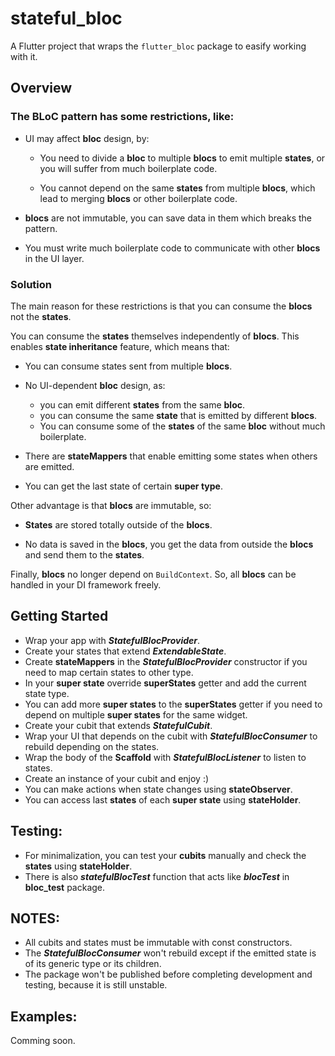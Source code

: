 # stateful_bloc

A Flutter project that wraps the `flutter_bloc` package to easify working with it.

## Overview

### The BLoC pattern has some restrictions, like:

- UI may affect **bloc** design, by:

    - You need to divide a **bloc** to multiple **blocs** to emit multiple **states**, or you will suffer from much boilerplate code.

    - You cannot depend on the same **states** from multiple **blocs**, which lead to merging **blocs** or other boilerplate code.


- **blocs** are not immutable, you can save data in them which breaks the pattern.

- You must write much boilerplate code to communicate with other **blocs** in the UI layer.

### Solution

The main reason for these restrictions is that you can consume the **blocs** not the **states**.

You can consume the **states** themselves independently of **blocs**.
This enables **state inheritance** feature, which means that:

- You can consume states sent from multiple **blocs**.

- No UI-dependent **bloc** design, as:
    - you can emit different **states** from the same **bloc**.
    - you can consume the same **state** that is emitted by different **blocs**.
    - You can consume some of the **states** of the same **bloc** without much boilerplate.

- There are **stateMappers** that enable emitting some states when others are emitted.

- You can get the last state of certain **super type**.


Other advantage is that **blocs** are immutable, so:

- **States** are stored totally outside of the **blocs**.

- No data is saved in the **blocs**, you get the data from outside the **blocs** and send them to the **states**.


Finally, **blocs** no longer depend on `BuildContext`. So, all **blocs** can be handled in your DI framework freely.

## Getting Started

- Wrap your app with ***StatefulBlocProvider***.
- Create your states that extend ***ExtendableState***.
- Create **stateMappers** in the ***StatefulBlocProvider*** constructor if you need to map certain states to other type.
- In your **super state** override **superStates** getter and add the current state type.
- You can add more **super states** to the **superStates** getter if you need to depend on multiple **super states** for the same widget.
- Create your cubit that extends ***StatefulCubit***.
- Wrap your UI that depends on the cubit with ***StatefulBlocConsumer*** to rebuild depending on the states.
- Wrap the body of the **Scaffold** with ***StatefulBlocListener*** to listen to states. 
- Create an instance of your cubit and enjoy :)
- You can make actions when state changes using **stateObserver**.
- You can access last **states** of each **super state** using **stateHolder**.

## Testing:

- For minimalization, you can test your **cubits** manually and check the **states** using **stateHolder**.
- There is also ***statefulBlocTest*** function that acts like ***blocTest*** in **bloc_test** package.

## NOTES:

- All cubits and states must be immutable with const constructors.
- The ***StatefulBlocConsumer*** won't rebuild except if the emitted state is of its generic type or its children.
- The package won't be published before completing development and testing, because it is still unstable.

## Examples:

Comming soon.
